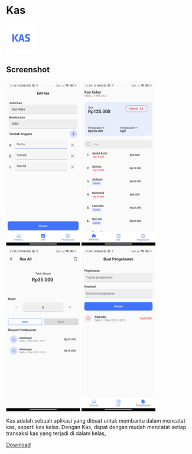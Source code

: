 # Kas

<img src="android/app/src/main/res/drawable/launcher_icon.png" width="80">

## Screenshot

<img src="images/Screenshot_2023-05-13-21-26-01-489_com.example.pembayaran_kas.jpg" width="200">
<img src="images/Screenshot_2023-05-13-21-29-04-397_com.example.pembayaran_kas.jpg" width="200">
<img src="images/Screenshot_2023-05-13-21-30-12-451_com.example.pembayaran_kas.jpg" width="200">
<img src="images/Screenshot_2023-05-13-21-30-00-491_com.example.pembayaran_kas.jpg" width="200">


Kas adalah sebuah aplikasi yang dibuat untuk membantu dalam mencatat kas, seperti kas kelas. Dengan Kas, dapat dengan mudah mencatat setiap transaksi kas yang terjadi di dalam kelas,


[Download](tess)